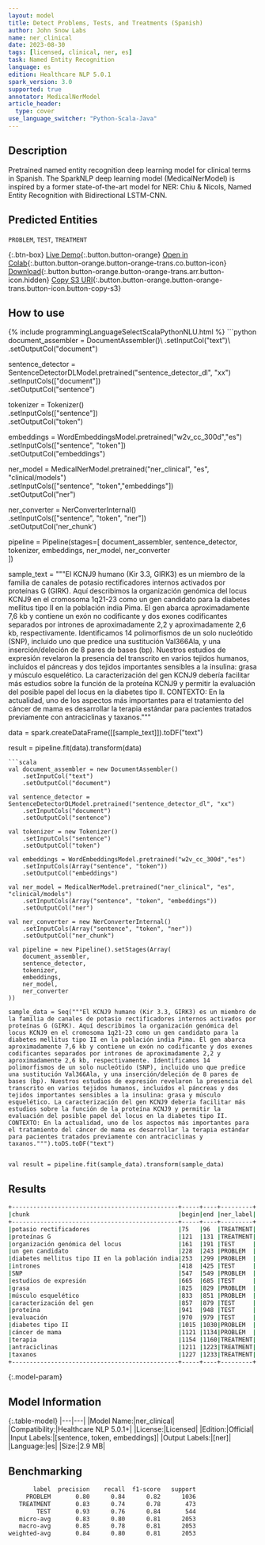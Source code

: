 ```yaml
---
layout: model
title: Detect Problems, Tests, and Treatments (Spanish)
author: John Snow Labs
name: ner_clinical
date: 2023-08-30
tags: [licensed, clinical, ner, es]
task: Named Entity Recognition
language: es
edition: Healthcare NLP 5.0.1
spark_version: 3.0
supported: true
annotator: MedicalNerModel
article_header:
  type: cover
use_language_switcher: "Python-Scala-Java"
---
```


## Description

Pretrained named entity recognition deep learning model for clinical terms in Spanish. The SparkNLP deep learning model (MedicalNerModel) is inspired by a former state-of-the-art model for NER: Chiu & Nicols, Named Entity Recognition with Bidirectional LSTM-CNN.

## Predicted Entities

`PROBLEM`, `TEST`, `TREATMENT`

{:.btn-box}
[Live Demo](https://demo.johnsnowlabs.com/healthcare/NER_CLINICAL_MULTI/){:.button.button-orange}
[Open in Colab](https://github.com/JohnSnowLabs/spark-nlp-workshop/blob/master/tutorials/streamlit_notebooks/healthcare/NER_CLINICAL_MULTI.ipynb){:.button.button-orange.button-orange-trans.co.button-icon}
[Download](https://s3.amazonaws.com/auxdata.johnsnowlabs.com/clinical/models/ner_clinical_es_5.0.1_3.0_1693370988290.zip){:.button.button-orange.button-orange-trans.arr.button-icon.hidden}
[Copy S3 URI](s3://auxdata.johnsnowlabs.com/clinical/models/ner_clinical_es_5.0.1_3.0_1693370988290.zip){:.button.button-orange.button-orange-trans.button-icon.button-copy-s3}

## How to use



<div class="tabs-box" markdown="1">
{% include programmingLanguageSelectScalaPythonNLU.html %}
```python
document_assembler = DocumentAssembler()\
    .setInputCol("text")\
    .setOutputCol("document")

sentence_detector = SentenceDetectorDLModel.pretrained("sentence_detector_dl", "xx")\
    .setInputCols(["document"])\
    .setOutputCol("sentence")

tokenizer = Tokenizer()\
    .setInputCols(["sentence"])\
    .setOutputCol("token")

embeddings = WordEmbeddingsModel.pretrained("w2v_cc_300d","es") \
    .setInputCols(["sentence", "token"]) \
    .setOutputCol("embeddings")

ner_model = MedicalNerModel.pretrained("ner_clinical", "es", "clinical/models")\
    .setInputCols(["sentence", "token","embeddings"])\
    .setOutputCol("ner")

ner_converter = NerConverterInternal()\
    .setInputCols(["sentence", "token", "ner"])\
    .setOutputCol('ner_chunk')

pipeline = Pipeline(stages=[
    document_assembler, 
    sentence_detector,
    tokenizer,
    embeddings,
    ner_model,
    ner_converter   
    ])



sample_text = """El KCNJ9 humano (Kir 3.3, GIRK3) es un miembro de la familia de canales de potasio rectificadores internos activados por proteínas G (GIRK). Aquí describimos la organización genómica del locus KCNJ9 en el cromosoma 1q21-23 como un gen candidato para la diabetes mellitus tipo II en la población india Pima. El gen abarca aproximadamente 7,6 kb y contiene un exón no codificante y dos exones codificantes separados por intrones de aproximadamente 2,2 y aproximadamente 2,6 kb, respectivamente. Identificamos 14 polimorfismos de un solo nucleótido (SNP), incluido uno que predice una sustitución Val366Ala, y una inserción/deleción de 8 pares de bases (bp). Nuestros estudios de expresión revelaron la presencia del transcrito en varios tejidos humanos, incluidos el páncreas y dos tejidos importantes sensibles a la insulina: grasa y músculo esquelético. La caracterización del gen KCNJ9 debería facilitar más estudios sobre la función de la proteína KCNJ9 y permitir la evaluación del posible papel del locus en la diabetes tipo II. CONTEXTO: En la actualidad, uno de los aspectos más importantes para el tratamiento del cáncer de mama es desarrollar la terapia estándar para pacientes tratados previamente con antraciclinas y taxanos."""


data = spark.createDataFrame([[sample_text]]).toDF("text")

result = pipeline.fit(data).transform(data)
```
```scala
val document_assembler = new DocumentAssembler()
    .setInputCol("text")
    .setOutputCol("document")

val sentence_detector = SentenceDetectorDLModel.pretrained("sentence_detector_dl", "xx")
    .setInputCols("document")
    .setOutputCol("sentence")

val tokenizer = new Tokenizer()
    .setInputCols("sentence")
    .setOutputCol("token")

val embeddings = WordEmbeddingsModel.pretrained("w2v_cc_300d","es")
    .setInputCols(Array("sentence", "token"))
    .setOutputCol("embeddings")

val ner_model = MedicalNerModel.pretrained("ner_clinical", "es", "clinical/models")
    .setInputCols(Array("sentence", "token", "embeddings"))
    .setOutputCol("ner")

val ner_converter = new NerConverterInternal()
    .setInputCols(Array("sentence", "token", "ner"))
    .setOutputCol("ner_chunk")

val pipeline = new Pipeline().setStages(Array(
    document_assembler, 
    sentence_detector,
    tokenizer,
    embeddings,
    ner_model,
    ner_converter   
))

sample_data = Seq("""El KCNJ9 humano (Kir 3.3, GIRK3) es un miembro de la familia de canales de potasio rectificadores internos activados por proteínas G (GIRK). Aquí describimos la organización genómica del locus KCNJ9 en el cromosoma 1q21-23 como un gen candidato para la diabetes mellitus tipo II en la población india Pima. El gen abarca aproximadamente 7,6 kb y contiene un exón no codificante y dos exones codificantes separados por intrones de aproximadamente 2,2 y aproximadamente 2,6 kb, respectivamente. Identificamos 14 polimorfismos de un solo nucleótido (SNP), incluido uno que predice una sustitución Val366Ala, y una inserción/deleción de 8 pares de bases (bp). Nuestros estudios de expresión revelaron la presencia del transcrito en varios tejidos humanos, incluidos el páncreas y dos tejidos importantes sensibles a la insulina: grasa y músculo esquelético. La caracterización del gen KCNJ9 debería facilitar más estudios sobre la función de la proteína KCNJ9 y permitir la evaluación del posible papel del locus en la diabetes tipo II. CONTEXTO: En la actualidad, uno de los aspectos más importantes para el tratamiento del cáncer de mama es desarrollar la terapia estándar para pacientes tratados previamente con antraciclinas y taxanos.""").toDS.toDF("text")


val result = pipeline.fit(sample_data).transform(sample_data)
```
</div>

## Results

```bash
+-----------------------------------------------+-----+----+---------+
|chunk                                          |begin|end |ner_label|
+-----------------------------------------------+-----+----+---------+
|potasio rectificadores                         |75   |96  |TREATMENT|
|proteínas G                                    |121  |131 |TREATMENT|
|organización genómica del locus                |161  |191 |TEST     |
|un gen candidato                               |228  |243 |PROBLEM  |
|diabetes mellitus tipo II en la población india|253  |299 |PROBLEM  |
|intrones                                       |418  |425 |TEST     |
|SNP                                            |547  |549 |PROBLEM  |
|estudios de expresión                          |665  |685 |TEST     |
|grasa                                          |825  |829 |PROBLEM  |
|músculo esquelético                            |833  |851 |PROBLEM  |
|caracterización del gen                        |857  |879 |TEST     |
|proteína                                       |941  |948 |TEST     |
|evaluación                                     |970  |979 |TEST     |
|diabetes tipo II                               |1015 |1030|PROBLEM  |
|cáncer de mama                                 |1121 |1134|PROBLEM  |
|terapia                                        |1154 |1160|TREATMENT|
|antraciclinas                                  |1211 |1223|TREATMENT|
|taxanos                                        |1227 |1233|TREATMENT|
+-----------------------------------------------+-----+----+---------+
```

{:.model-param}
## Model Information

{:.table-model}
|---|---|
|Model Name:|ner_clinical|
|Compatibility:|Healthcare NLP 5.0.1+|
|License:|Licensed|
|Edition:|Official|
|Input Labels:|[sentence, token, embeddings]|
|Output Labels:|[ner]|
|Language:|es|
|Size:|2.9 MB|

## Benchmarking

```bash
       label  precision    recall  f1-score   support
     PROBLEM       0.80      0.84      0.82      1036
   TREATMENT       0.83      0.74      0.78       473
        TEST       0.93      0.76      0.84       544
   micro-avg       0.83      0.80      0.81      2053
   macro-avg       0.85      0.78      0.81      2053
weighted-avg       0.84      0.80      0.81      2053
```